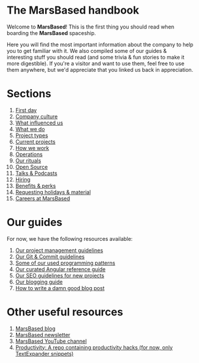# The MarsBased handbook

Welcome to __MarsBased__! This is the first thing you should read when boarding the __MarsBased__ spaceship.

Here you will find the most important information about the company to help you to get familiar with it. We also compiled some of our guides &amp; interesting stuff you should read (and some trivia & fun stories to make it more digestible). If you're a visitor and want to use them, feel free to use them anywhere, but we'd appreciate that you linked us back in appreciation.

# Sections

1. [First day](/sections/firstday.md)
1. [Company culture](/sections/companyculture.md)
1. [What influenced us](/sections/influences.md)
1. [What we do](/sections/whatwedo.md)
1. [Project types](/sections/projects.md)
1. [Current projects](/sections/currentprojects.md)
1. [How we work](/sections/howwework.md)
1. [Operations](/sections/operations.md)
1. [Our rituals](/sections/rituals.md)
1. [Open Source](/sections/opensource.md)
1. [Talks & Podcasts](/sections/talks.md)
1. [Hiring](/sections/hiring.md)
1. [Benefits & perks](/sections/benefits.md)
1. [Requesting holidays & material](/sections/holidaysmaterials.md)
1. [Careers at MarsBased](/sections/careers.md)

# Our guides

For now, we have the following resources available:

1. [Our project management guidelines](/guides/pm-guidelines.md)
1. [Our Git & Commit guidelines](/guides/git-guidelines.md)
1. [Some of our used programming patterns](/guides/patterns/index.md)
1. [Our curated Angular reference guide](/guides/angular-reference-guide.md)
1. [Our SEO guidelines for new projects](/guides/seo-guidelines.md)
1. [Our blogging guide](/guides/blogging-guide.md)
1. [How to write a damn good blog post](/guides/how-to-blog.md)

# Other useful resources

1. <a href="https://marsbased.com/blog" title="MarsBased blog" target="_blank">MarsBased blog</a>
1. <a href="https://marsbased.us7.list-manage.com/subscribe/post?u=1ab50c539712be36367b96b98&amp;id=89db0a6312" title="MarsBased newsletter" target="_blank">MarsBased newsletter</a>
1. <a href="https://www.youtube.com/channel/UCN95eGlyCaRBa9Iy12mVApg" title="MarsBased YouTube channel" target="_blank">MarsBased YouTube channel</a>
1. <a href="https://github.com/MarsBased/productivity" title="Productivity: A repo containing productivity hacks (for now, only TextExpander snippets)" target="_blank">Productivity: A repo containing productivity hacks (for now, only TextExpander snippets)</a>

